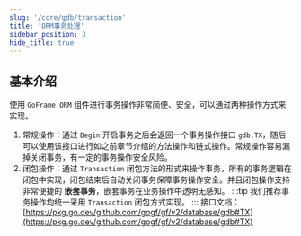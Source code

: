 ```yaml
---
slug: '/core/gdb/transaction'
title: 'ORM事务处理'
sidebar_position: 3
hide_title: true
---
```


## 基本介绍

使用 `GoFrame ORM` 组件进行事务操作非常简便、安全，可以通过两种操作方式来实现。

1. 常规操作：通过 `Begin` 开启事务之后会返回一个事务操作接口 `gdb.TX`，随后可以使用该接口进行如之前章节介绍的方法操作和链式操作。常规操作容易漏掉关闭事务，有一定的事务操作安全风险。
2. 闭包操作：通过 `Transaction` 闭包方法的形式来操作事务，所有的事务逻辑在闭包中实现，闭包结束后自动关闭事务保障事务操作安全。并且闭包操作支持非常便捷的 **嵌套事务**，嵌套事务在业务操作中透明无感知。
:::tip
我们推荐事务操作均统一采用 `Transaction` 闭包方式实现。
:::
接口文档： [https://pkg.go.dev/github.com/gogf/gf/v2/database/gdb#TX](https://pkg.go.dev/github.com/gogf/gf/v2/database/gdb#TX)

    